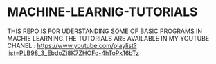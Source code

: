 # MACHINE-LEARNIG-TUTORIALS

THIS REPO IS FOR UDERSTANDING SOME OF BASIC PROGRAMS IN MACHIE LEARNING.THE TUTORIALS ARE AVAILABLE IN MY YOUTUBE CHANEL : https://www.youtube.com/playlist?list=PLB98_3_EbdoZi8K7ZHOFq-4hToPk16bTz
